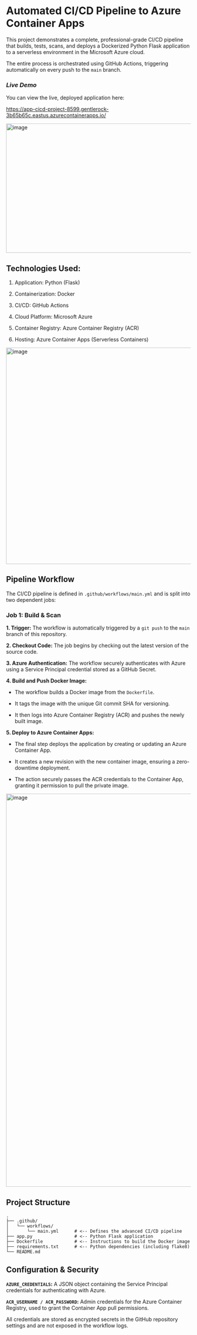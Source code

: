 # Automated CI/CD Pipeline to Azure Container Apps
This project demonstrates a complete, professional-grade CI/CD pipeline that builds, tests, scans, and deploys a Dockerized Python Flask application to a serverless environment in the Microsoft Azure cloud.

The entire process is orchestrated using GitHub Actions, triggering automatically on every push to the `main` branch.

### *Live Demo*

You can view the live, deployed application here:

https://app-cicd-project-8599.gentlerock-3b65b65c.eastus.azurecontainerapps.io/

<img width="1536" height="352" alt="image" src="https://github.com/user-attachments/assets/4918a782-ecf8-42e3-8112-2c6a7767b5f9" />


## Technologies Used:
1. Application: Python (Flask)

2. Containerization: Docker

3. CI/CD: GitHub Actions

4. Cloud Platform: Microsoft Azure

5. Container Registry: Azure Container Registry (ACR)

6. Hosting: Azure Container Apps (Serverless Containers)

<img width="1919" height="589" alt="image" src="https://github.com/user-attachments/assets/8e2236f1-caea-4ad0-beb8-702587982ae2" />


## Pipeline Workflow
The CI/CD pipeline is defined in `.github/workflows/main.yml` and is split into two dependent jobs:

### Job 1: Build & Scan
**1. Trigger:** The workflow is automatically triggered by a `git push` to the `main` branch of this repository.

**2. Checkout Code:** The job begins by checking out the latest version of the source code.

**3. Azure Authentication:** The workflow securely authenticates with Azure using a Service Principal credential stored as a GitHub Secret.

**4. Build and Push Docker Image:**

 - The workflow builds a Docker image from the `Dockerfile`.

 - It tags the image with the unique Git commit SHA for versioning.

 - It then logs into Azure Container Registry (ACR) and pushes the newly built image.

**5. Deploy to Azure Container Apps:**

 - The final step deploys the application by creating or updating an Azure Container App.

 - It creates a new revision with the new container image, ensuring a zero-downtime deployment.

 - The action securely passes the ACR credentials to the Container App, granting it permission to pull the private image.

<img width="1898" height="1070" alt="image" src="https://github.com/user-attachments/assets/b557059a-1621-44fa-9a36-fbd2a4339b3e" />

## Project Structure
```
.
├── .github/
│   └── workflows/
│       └── main.yml      # <-- Defines the advanced CI/CD pipeline
├── app.py                # <-- Python Flask application
├── Dockerfile            # <-- Instructions to build the Docker image
├── requirements.txt      # <-- Python dependencies (including flake8)
└── README.md
```

## Configuration & Security
**`AZURE_CREDENTIALS`:** A JSON object containing the Service Principal credentials for authenticating with Azure.

**`ACR_USERNAME / ACR_PASSWORD`:** Admin credentials for the Azure Container Registry, used to grant the Container App pull permissions.

All credentials are stored as encrypted secrets in the GitHub repository settings and are not exposed in the workflow logs.
